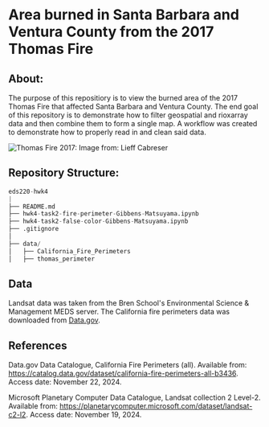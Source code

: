# Area burned in Santa Barbara and Ventura County from the 2017 Thomas Fire

## About:
The purpose of this repositiory is to view the burned area of the 2017 Thomas Fire that affected Santa Barbara and Ventura County. The end goal of this repository is to demonstrate how to filter geospatial and rioxarray data and then combine them to form a single map. A workflow was created to demonstrate how to properly read in and clean said data.  

![Thomas Fire 2017: Image from: Lieff Cabreser](https://www.lieffcabraser.com/wp-content/uploads/wildfire-slide-500.jpg)

## Repository Structure:

```python
eds220-hwk4
|
├── README.md                     
├── hwk4-task2-fire-perimeter-Gibbens-Matsuyama.ipynb 
├── hwk4-task2-false-color-Gibbens-Matsuyama.ipynb
├── .gitignore                    
│
├── data/                       
│   ├── California_Fire_Perimeters  
│   ├── thomas_perimeter
```        

## Data
Landsat data was taken from the Bren School's Environmental Science & Management MEDS server. The California fire perimeters data was downloaded from [Data.gov](https://catalog.data.gov/dataset/california-fire-perimeters-all-b3436). 

## References
Data.gov Data Catalogue, California Fire Perimeters (all). Available from: https://catalog.data.gov/dataset/california-fire-perimeters-all-b3436. Access date: November 22, 2024.

Microsoft Planetary Computer Data Catalogue, Landsat collection 2 Level-2. Available from: https://planetarycomputer.microsoft.com/dataset/landsat-c2-l2. Access date: November 19, 2024.
